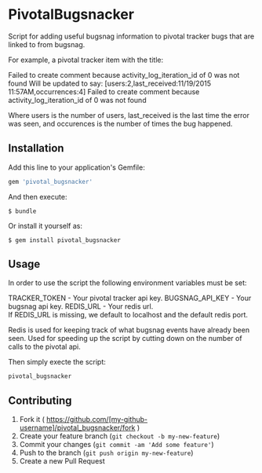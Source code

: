 # PivotalBugsnacker

Script for adding useful bugsnag information to pivotal tracker bugs that are linked to from bugsnag.

For example, a pivotal tracker item with the title:

Failed to create comment because activity_log_iteration_id of 0 was not found
Will be updated to say: [users:2,last_received:11/19/2015 11:57AM,occurrences:4] Failed to create comment because activity_log_iteration_id of 0 was not found

Where users is the number of users, last_received is the last time the error was seen, and occurences is the number of times the bug happened.


## Installation

Add this line to your application's Gemfile:

```ruby
gem 'pivotal_bugsnacker'
```

And then execute:

    $ bundle

Or install it yourself as:

    $ gem install pivotal_bugsnacker

## Usage
In order to use the script the following environment variables must be set:

TRACKER_TOKEN - Your pivotal tracker api key.
BUGSNAG_API_KEY - Your bugsnag api key.
REDIS_URL - Your redis url.  
If REDIS_URL is missing, we default to localhost and the default redis port.

Redis is used for keeping track of what bugsnag events have already been seen. Used for speeding up the script by cutting down on the number of calls to the pivotal api.

Then simply execte the script:

    pivotal_bugsnacker

## Contributing

1. Fork it ( https://github.com/[my-github-username]/pivotal_bugsnacker/fork )
2. Create your feature branch (`git checkout -b my-new-feature`)
3. Commit your changes (`git commit -am 'Add some feature'`)
4. Push to the branch (`git push origin my-new-feature`)
5. Create a new Pull Request
